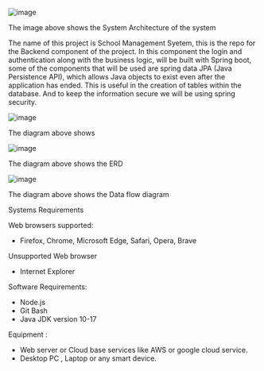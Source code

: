 ![image](https://user-images.githubusercontent.com/61952310/159060927-8d806bdf-02c9-4866-9252-dc70aadbbefb.png)

The image above shows the System Architecture of the system

The name of this project is School Management Syetem, this is the repo for the Backend component of the project. In this component the login and authentication along with the business logic, will be built with Spring boot, some of the components that will be used are spring data JPA  (Java Persistence API), which allows Java objects to exist even after the application has ended. This is useful in the creation of tables within the database. And to keep the information secure we will be using spring security.

![image](https://user-images.githubusercontent.com/61952310/159059954-d7dac845-2800-4c52-a508-a765455d42ba.png)

The diagram above shows

![image](https://user-images.githubusercontent.com/61952310/159060009-a44751b3-d565-43ef-8d92-7421db206876.png)

The diagram above shows the ERD

![image](https://user-images.githubusercontent.com/61952310/159061201-5140e246-5e29-4dbc-84dd-5f8e3a95c46a.png)

The diagram above shows the Data flow diagram


Systems Requirements


Web browsers supported:

-	Firefox, Chrome, Microsoft Edge, Safari, Opera, Brave 

Unsupported Web browser

-	Internet Explorer

Software  Requirements:
-	Node.js
-	Git Bash
-	Java JDK version 10-17 

Equipment :
-	Web server or Cloud base services like AWS or google cloud service.
-	Desktop PC , Laptop or any smart device.

